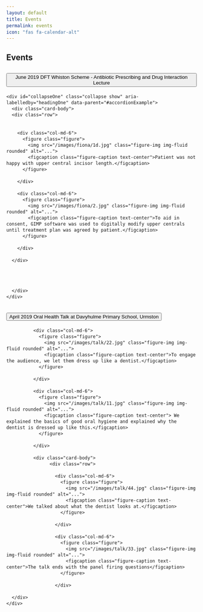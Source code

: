 ```yaml
---
layout: default
title: Events
permalink: events
icon: "fas fa-calendar-alt"
---
```

## Events

<div class="accordion" id="accordionExample">
  <div class="card">
    <div class="card-header" id="headingOne">
      <h2 class="mb-0">
        <button class="btn btn-link" type="button" data-toggle="collapse" data-target="#collapseOne" aria-expanded="true" aria-controls="collapseOne">
          June 2019 DFT Whiston Scheme - Antibiotic Prescribing and Drug Interaction Lecture
        </button>
      </h2>
    </div>

    <div id="collapseOne" class="collapse show" aria-labelledby="headingOne" data-parent="#accordionExample">
      <div class="card-body">
      <div class="row">


        <div class="col-md-6">
          <figure class="figure">
            <img src="/images/fiona/1d.jpg" class="figure-img img-fluid rounded" alt="...">
            <figcaption class="figure-caption text-center">Patient was not happy with upper central incisor length.</figcaption>
          </figure>

        </div>

        <div class="col-md-6">
          <figure class="figure">
            <img src="/images/fiona/2.jpg" class="figure-img img-fluid rounded" alt="...">
            <figcaption class="figure-caption text-center">To aid in consent, GIMP software was used to digitally modify upper centrals until treatment plan was agreed by patient.</figcaption>
          </figure>

        </div>

      </div>




      </div>
    </div>
  </div>
  <div class="card">
    <div class="card-header" id="headingTwo">
      <h2 class="mb-0">
        <button class="btn btn-link collapsed" type="button" data-toggle="collapse" data-target="#collapseTwo" aria-expanded="false" aria-controls="collapseTwo">
          April 2019 Oral Health Talk at Davyhulme Primary School, Urmston
        </button>
      </h2>
    </div>
    <div id="collapseTwo" class="collapse" aria-labelledby="headingTwo" data-parent="#accordionExample">
      <div class="card-body">
            <div class="row">

              <div class="col-md-6">
                <figure class="figure">
                  <img src="/images/talk/22.jpg" class="figure-img img-fluid rounded" alt="...">
                  <figcaption class="figure-caption text-center">To engage the audience, we let them dress up like a dentist.</figcaption>
                </figure>

              </div>

              <div class="col-md-6">
                <figure class="figure">
                  <img src="/images/talk/11.jpg" class="figure-img img-fluid rounded" alt="...">
                  <figcaption class="figure-caption text-center"> We explained the basics of good oral hygiene and explained why the dentist is dressed up like this.</figcaption>
                </figure>

              </div>

              <div class="card-body">
                    <div class="row">

                      <div class="col-md-6">
                        <figure class="figure">
                          <img src="/images/talk/44.jpg" class="figure-img img-fluid rounded" alt="...">
                          <figcaption class="figure-caption text-center">We talked about what the dentist looks at.</figcaption>
                        </figure>

                      </div>

                      <div class="col-md-6">
                        <figure class="figure">
                          <img src="/images/talk/33.jpg" class="figure-img img-fluid rounded" alt="...">
                          <figcaption class="figure-caption text-center">The talk ends with the panel firing questions</figcaption>
                        </figure>

                      </div>

      </div>
    </div>
  </div>




</div>
